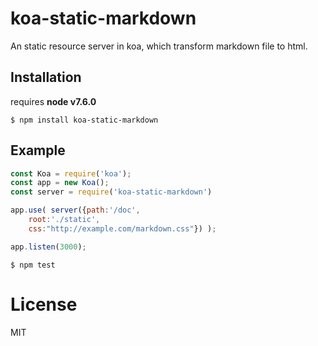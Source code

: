 # koa-static-markdown

An static resource server in koa, which transform markdown file to html.

## Installation

 requires __node v7.6.0__ 

```
$ npm install koa-static-markdown
```

## Example

```js
const Koa = require('koa');
const app = new Koa();
const server = require('koa-static-markdown')

app.use( server({path:'/doc',
    root:'./static',
    css:"http://example.com/markdown.css"}) );

app.listen(3000);
```


```
$ npm test
```




# License

  MIT
